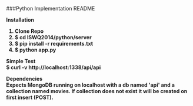 ###Python Implementation README

<b>Installation<b>  
1.  Clone Repo  
2.  $ cd ISWQ2014/python/server  
3.  $ pip install -r requirements.txt  
4.  $ python app.py  

<b>Simple Test</b>  
$ curl -v http://localhost:1338/api/api

<b>Dependencies</b>  
Expects MongoDB running on localhost with a db named 'api' and a collection named movies. If collection does not exist it will be created on first insert (POST).
